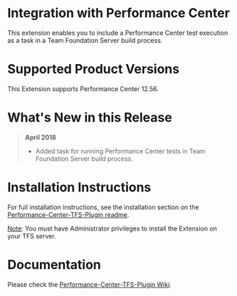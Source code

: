 # Integration with Performance Center

This extension enables you to include a Performance Center test execution as a task in a Team Foundation Server build process. 

# Supported Product Versions

This Extension supports Performance Center 12.56.

# What's New in this Release

> **April 2018**
> - Added task for running Performance Center tests in Team Foundation Server build process.

# Installation Instructions

For full installation instructions, see the installation section on the [Performance-Center-TFS-Plugin readme](https://github.com/MicroFocus/Performance-Center-TFS-Plugin/blob/master/readme.md).

<u>Note</u>: You must have Administrator privileges to install the Extension on your TFS server.

# Documentation

Please check the [Performance-Center-TFS-Plugin Wiki](https://github.com/MicroFocus/Performance-Center-TFS-Plugin/wiki).
